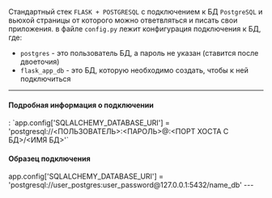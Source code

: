 Стандартный стек `FLASK + POSTGRESQL` с подключением к БД `PostgreSQL` и вьюхой страницы от которого можно ответвляться и писать свои приложения.
в файле `config.py` лежит конфигурация подключения к БД, где:
* `postgres` - это пользователь БД, а пароль не указан (ставится после двоеточия)
* `flask_app_db` - это БД, которую необходимо создать, чтобы к ней подключиться

___
<h4>Подробная информация о подключении</h4>:
`app.config['SQLALCHEMY_DATABASE_URI'] = 'postgresql://<ПОЛЬЗОВАТЕЛЬ>:<ПАРОЛЬ>@<IP-АДРЕС ХОСТА С БД>:<ПОРТ ХОСТА С БД>/<ИМЯ БД>'`

<h4>Образец подключения</h4>
app.config['SQLALCHEMY_DATABASE_URI'] = 'postgresql://user_postgres:user_password@127.0.0.1:5432/name_db'
---

